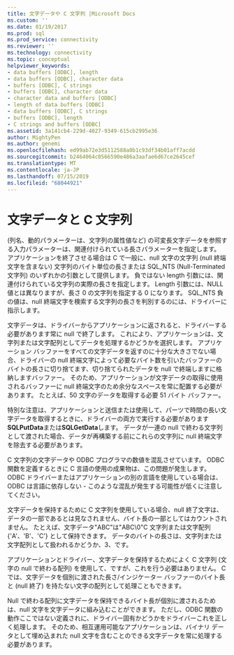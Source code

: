 ```yaml
---
title: 文字データや C 文字列 |Microsoft Docs
ms.custom: ''
ms.date: 01/19/2017
ms.prod: sql
ms.prod_service: connectivity
ms.reviewer: ''
ms.technology: connectivity
ms.topic: conceptual
helpviewer_keywords:
- data buffers [ODBC], length
- data buffers [ODBC], character data
- buffers [ODBC], C strings
- buffers [ODBC], character data
- character data and buffers [ODBC]
- length of data buffers [ODBC]
- data buffers [ODBC], C strings
- buffers [ODBC], length
- C strings and buffers [ODBC]
ms.assetid: 3a141cb4-229d-4027-9349-615cb2995e36
author: MightyPen
ms.author: genemi
ms.openlocfilehash: ed99ab72e3d5112588a0b1c93df34b01aff7acdd
ms.sourcegitcommit: b2464064c0566590e486a3aafae6d67ce2645cef
ms.translationtype: MT
ms.contentlocale: ja-JP
ms.lasthandoff: 07/15/2019
ms.locfileid: "68044921"
---
```

# <a name="character-data-and-c-strings"></a>文字データと C 文字列
(列名、動的パラメーターは、文字列の属性値など) の可変長文字データを参照する入力パラメーターは、関連付けられている長さパラメーターを指定します。 アプリケーションを終了させる場合は C で一般に、null 文字の文字列 (null 終端文字を含まない) 文字列のバイト単位の長さまたは SQL_NTS (Null-Terminated 文字列) のいずれかの引数として提供します。 負ではない length 引数には、関連付けられている文字列の実際の長さを指定します。 Length 引数には、NULL 値とは異なりますが、長さ 0 の文字列を指定する 0 になります。 SQL_NTS 負の値は、null 終端文字を検索する文字列の長さを判別するのには、ドライバーに指示します。  
  
 文字データは、ドライバーからアプリケーションに返されると、ドライバーする必要があります常に null で終了します。 これにより、アプリケーションは、文字列または文字配列としてデータを処理するかどうかを選択します。 アプリケーション バッファーをすべての文字データを返すのに十分な大きさでない場合、ドライバーの null 終端文字によって必要なバイト数を引いたバッファーのバイトの長さに切り捨てます、切り捨てられたデータを null で終端しますに格納しますバッファー。 そのため、アプリケーションが文字データの取得に使用されるバッファーに null 終端文字のため余分なスペースを常に配置する必要があります。 たとえば、50 文字のデータを取得する必要 51 バイト バッファー。  
  
 特別な注意は、アプリケーションと送信または使用して、パーツで時間の長い文字データを取得するときに、ドライバーの両方で実行する必要があります**SQLPutData**または**SQLGetData**します。 データが一連の null で終わる文字列として渡された場合、データが再構築する前にこれらの文字列に null 終端文字を除去する必要があります。  
  
 C 文字列の文字データや ODBC プログラマの数値を混乱させています。 ODBC 関数を定義するときに C 言語の使用の成果物は、この問題が発生します。 ODBC ドライバーまたはアプリケーションの別の言語を使用している場合は、ODBC は言語に依存しない - このような混乱が発生する可能性が低くに注意してください。  
  
 文字データを保持するために C 文字列を使用している場合、null 終了文字は、データの一部であるとは見なされません、バイト長の一部としてはカウントされません。 たとえば、文字データ"ABC"は"ABC\0"C 文字列または文字配列 {'A'、'B'、'C'} として保持できます。 データのバイトの長さは、文字列または文字配列として扱われるかどうか、3、です。  
  
 アプリケーションとドライバー、文字データを保持するためによく C 文字列 (文字の null で終わる配列) を使用して、ですが、これを行う必要はありません。 C では、文字データを個別に渡された長さ/インジケーター バッファーのバイト長と (null 終了) を持たない文字の配列として処理こともできます。  
  
 Null で終わる配列に文字データを保持できるバイト長が個別に渡されるためは、null 文字を文字データに組み込むことができます。 ただし、ODBC 関数の動作ここではない定義されに、ドライバー固有かどうかをドライバーこれを正しく処理します。 そのため、相互運用可能なアプリケーションは、バイナリ データとして埋め込まれた null 文字を含むことのできる文字データを常に処理する必要があります。
